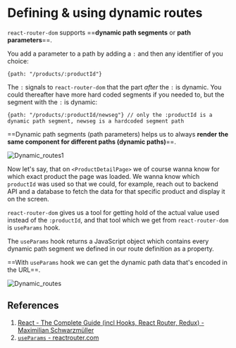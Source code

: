 # Defining & using dynamic routes

`react-router-dom` supports ==**dynamic path segments** or **path parameters**==.

You add a parameter to a path by adding a `:` and then any identifier of you choice:

```react
{path: "/products/:productId"}
```

The `:` signals to `react-router-dom` that the part _after_ the `:` is dynamic. You could thereafter have more hard coded segments if you needed to, but the segment with the `:` is dynamic:

```react
{path: "/products/:productId/newseg"} // only the :productId is a dynamic path segment, newseg is a hardcoded segment path
```

==Dynamic path segments (path parameters) helps us to always **render the same component for different paths (dynamic paths)**==.

![Dynamic_routes1](..\img\Dynamic_routes1.jpg)

Now let's say, that on `<ProductDetailPage>` we of course wanna know for which exact product the page was loaded. We wanna know which `productId` was used so that we could, for example, reach out to backend API and a database to fetch the data for that specific product and display it on the screen.

`react-router-dom` gives us a tool for getting hold of the actual value used instead of the `:productId`, and that tool which we get from `react-router-dom` is `useParams` hook.

The `useParams` hook returns a JavaScript object which contains every dynamic path segment we defined in our route definition as a property.

==With `useParams` hook we can get the dynamic path data that's encoded in the URL==.

![Dynamic_routes](..\img\Dynamic_routes.jpg)

## References

1. [React - The Complete Guide (incl Hooks, React Router, Redux) - Maximilian Schwarzmüller](https://www.udemy.com/course/react-the-complete-guide-incl-redux/)
2. [`useParams` - reactrouter.com](https://reactrouter.com/en/main/hooks/use-params)